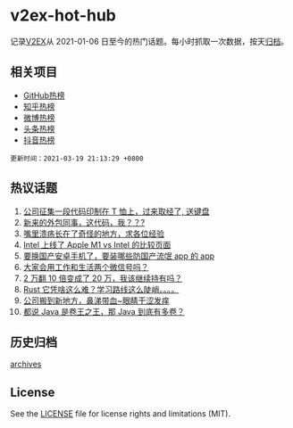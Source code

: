 # v2ex-hot-hub

 记录[V2EX](https://www.v2ex.com/)从 2021-01-06 日至今的热门话题。每小时抓取一次数据，按天[归档](archives)。
 
 ## 相关项目

- [GitHub热榜](https://github.com/lonnyzhang423/github-hot-hub)
- [知乎热榜](https://github.com/lonnyzhang423/zhihu-hot-hub)
- [微博热榜](https://github.com/lonnyzhang423/weibo-hot-hub)
- [头条热榜](https://github.com/lonnyzhang423/toutiao-hot-hub)
- [抖音热榜](https://github.com/lonnyzhang423/douyin-hot-hub)


 `更新时间：2021-03-19 21:13:29 +0800`

## 热议话题

1. [公司征集一段代码印制在 T 恤上，过来取经了, 送键盘](https://www.v2ex.com/t/763130)
1. [新来的外包同事，这代码，我？？?](https://www.v2ex.com/t/763063)
1. [嘴里溃疡长在了奇怪的地方，求各位经验](https://www.v2ex.com/t/762988)
1. [Intel 上线了 Apple M1 vs Intel 的比较页面](https://www.v2ex.com/t/763028)
1. [要换国产安卓手机了，要装哪些防国产流氓 app 的 app](https://www.v2ex.com/t/763097)
1. [大家会用工作和生活两个微信号吗？](https://www.v2ex.com/t/763052)
1. [2 万翻 10 倍变成了 20 万，我该继续持有吗？](https://www.v2ex.com/t/763109)
1. [Rust 它凭啥这么难？学习路线这么陡峭。。。。](https://www.v2ex.com/t/763062)
1. [公司搬到新地方，鼻涕带血~眼睛干涩发痒](https://www.v2ex.com/t/763020)
1. [都说 Java 是卷王之王，那 Java 到底有多卷？](https://www.v2ex.com/t/763188)

## 历史归档

[archives](archives)

## License

See the [LICENSE](LICENSE) file for license rights and limitations (MIT).
